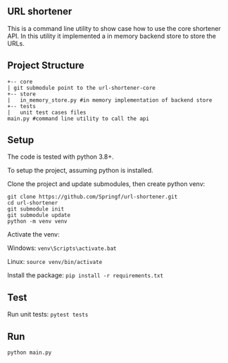 ## URL shortener
This is a command line utility to show case how to use the core shortener API.
In this utility it implemented a in memory backend store to store the URLs.

## Project Structure
```
+-- core
| git submodule point to the url-shortener-core
+-- store
|   in_memory_store.py #in memory implementation of backend store
+-- tests
|   unit test cases files
main.py #command line utility to call the api
```

## Setup
The code is tested with python 3.8+.

To setup the project, assuming python is installed.

Clone the project and update submodules, then create python venv:
```
git clone https://github.com/Springf/url-shortener.git
cd url-shortener
git submodule init
git submodule update
python -m venv venv
```
Activate the venv:

Windows: `venv\Scripts\activate.bat`

Linux: `source venv/bin/activate`

Install the package: `pip install -r requirements.txt`

## Test

Run unit tests: `pytest tests`

## Run
`python main.py`
